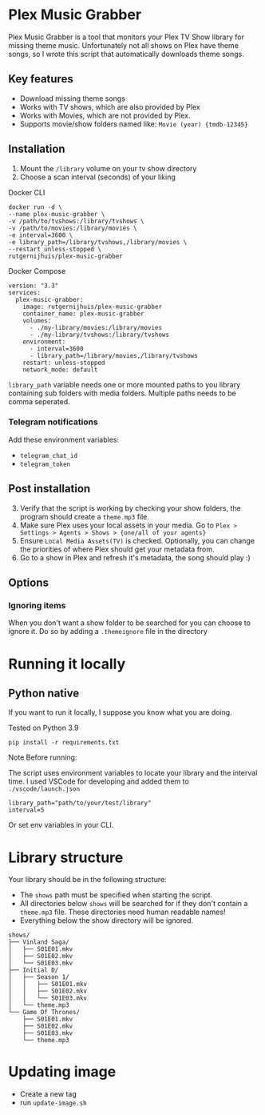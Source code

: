 # Plex Music Grabber
Plex Music Grabber is a tool that monitors your Plex TV Show library for missing theme music. Unfortunately not all shows on Plex have theme songs, so I wrote this script that automatically downloads theme songs.

## Key features
- Download missing theme songs
- Works with TV shows, which are also provided by Plex
- Works with Movies, which are not provided by Plex.
- Supports movie/show folders named like: `Movie (year) {tmdb-12345}`


## Installation

1. Mount the `/library` volume on your tv show directory
2. Choose a scan interval (seconds) of your liking

Docker CLI
```
docker run -d \
--name plex-music-grabber \
-v /path/to/tvshows:/library/tvshows \
-v /path/to/movies:/library/movies \
-e interval=3600 \
-e library_path=/library/tvshows,/library/movies \
--restart unless-stopped \
rutgernijhuis/plex-music-grabber
```

Docker Compose
```
version: "3.3"
services:
  plex-music-grabber:
    image: rutgernijhuis/plex-music-grabber
    container_name: plex-music-grabber
    volumes:
      - ./my-library/movies:/library/movies
      - ./my-library/tvshows:/library/tvshows
    environment:
      - interval=3600
      - library_path=/library/movies,/library/tvshows
    restart: unless-stopped
    network_mode: default
```

`library_path` variable needs one or more mounted paths to you library containing sub folders with media folders. Multiple paths needs to be comma seperated.

### Telegram notifications
Add these environment variables:
- `telegram_chat_id`
- `telegram_token`

## Post installation 
3. Verify that the script is working by checking your show folders, the program should create a `theme.mp3` file.
4. Make sure Plex uses your local assets in your media. Go to `Plex > Settings > Agents > Shows > {one/all of your agents}`
5. Ensure `Local Media Assets(TV)` is checked. Optionally, you can change the priorities of where Plex should get your metadata from.
6. Go to a show in Plex and refresh it's metadata, the song should play :)

## Options
### Ignoring items
When you don't want a show folder to be searched for you can choose to ignore it.
Do so by adding a `.themeignore` file in the directory

# Running it locally

## Python native
If you want to run it locally, I suppose you know what you are doing.

Tested on Python 3.9


`pip install -r requirements.txt`

Note Before running:

The script uses environment variables to locate your library and the interval time.
I used VSCode for developing and added them to `./vscode/launch.json`

```
library_path="path/to/your/test/library"
interval=5
```

Or set env variables in your CLI.

# Library structure

Your library should be in the following structure:
- The `shows` path must be specified when starting the script.
- All directories below `shows` will be searched for if they don't contain a `theme.mp3` file. These directories need human readable names!
- Everything below the show directory will be ignored.

```
shows/
├── Vinland Saga/
│   ├── S01E01.mkv
│   ├── S01E02.mkv
│   └── S01E03.mkv
├── Initial D/
│   ├── Season 1/
│   │   ├── S01E01.mkv
│   │   ├── S01E02.mkv
│   │   └── S01E03.mkv
│   └── theme.mp3
└── Game Of Thrones/
    ├── S01E01.mkv
    ├── S01E02.mkv
    ├── S01E03.mkv
    └── theme.mp3
```

# Updating image

- Create a new tag
- run `update-image.sh`